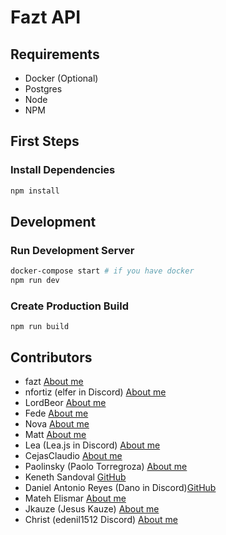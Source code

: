 # Fazt API

## Requirements

- Docker (Optional)
- Postgres
- Node
- NPM

## First Steps

### Install Dependencies

```bash
npm install
```

## Development

### Run Development Server

```bash
docker-compose start # if you have docker
npm run dev
```

### Create Production Build

```
npm run build
```

###

## Contributors

- fazt [About me](https://github.com/fazttech)
- nfortiz (elfer in Discord) [About me](https://github.com/nfortiz)
- LordBeor [About me](https://github.com/Beor18)
- Fede [About me](https://github.com/Fedeya)
- Nova [About me](https://github.com/Michelyp)
- Matt [About me](https://github.com/Matttweb)
- Lea (Lea.js in Discord) [About me](https://github.com/venezia-dev)
- CejasClaudio [About me](https://github.com/CejasClaudioA)
- Paolinsky (Paolo Torregroza) [About me](https://github.com/PaoloTorregroza)
- Keneth Sandoval [GitHub](https://github.com/keneth3000)
- Daniel Antonio Reyes (Dano in Discord)[GitHub](https://github.com/DanoRysJan)
- Mateh Elismar [About me](https://github.com/MatehElismar)
- Jkauze (Jesus Kauze) [About me](https://github.com/jkauze)
- Christ (edenil1512 Discord) [About me](https://github.com/christian1512)
